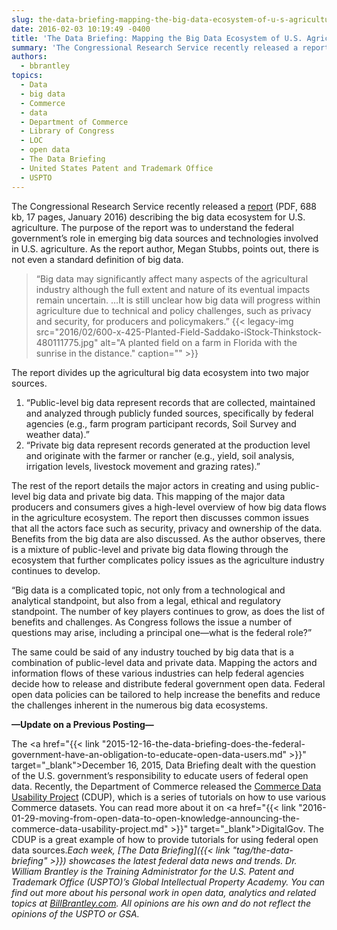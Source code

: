 ```yaml
---
slug: the-data-briefing-mapping-the-big-data-ecosystem-of-u-s-agriculture
date: 2016-02-03 10:19:49 -0400
title: 'The Data Briefing: Mapping the Big Data Ecosystem of U.S. Agriculture'
summary: 'The Congressional Research Service recently released a report (PDF, 688 kb, 17 pages, January 2016) describing the big data ecosystem for U.S. agriculture. The purpose of the report was to understand the federal government’s role in emerging big data sources and technologies involved in U.S. agriculture. As the report author, Megan Stubbs, points out, there is'
authors:
  - bbrantley
topics:
  - Data
  - big data
  - Commerce
  - data
  - Department of Commerce
  - Library of Congress
  - LOC
  - open data
  - The Data Briefing
  - United States Patent and Trademark Office
  - USPTO
---
```


The Congressional Research Service recently released a [report](http://www.fas.org/sgp/crs/misc/R44331.pdf) (PDF, 688 kb, 17 pages, January 2016) describing the big data ecosystem for U.S. agriculture. The purpose of the report was to understand the federal government’s role in emerging big data sources and technologies involved in U.S. agriculture. As the report author, Megan Stubbs, points out, there is not even a standard definition of big data.

> “Big data may significantly affect many aspects of the agricultural industry although the full extent and nature of its eventual impacts remain uncertain. &#8230;It is still unclear how big data will progress within agriculture due to technical and policy challenges, such as privacy and security, for producers and policymakers.” {{< legacy-img src="2016/02/600-x-425-Planted-Field-Saddako-iStock-Thinkstock-480111775.jpg" alt="A planted field on a farm in Florida with the sunrise in the distance." caption="" >}} 

The report divides up the agricultural big data ecosystem into two major sources.

  1. “Public-level big data represent records that are collected, maintained and analyzed through publicly funded sources, specifically by federal agencies (e.g., farm program participant records, Soil Survey and weather data).”
  2. “Private big data represent records generated at the production level and originate with the farmer or rancher (e.g., yield, soil analysis, irrigation levels, livestock movement and grazing rates).”

The rest of the report details the major actors in creating and using public-level big data and private big data. This mapping of the major data producers and consumers gives a high-level overview of how big data flows in the agriculture ecosystem. The report then discusses common issues that all the actors face such as security, privacy and ownership of the data. Benefits from the big data are also discussed. As the author observes, there is a mixture of public-level and private big data flowing through the ecosystem that further complicates policy issues as the agriculture industry continues to develop.

“Big data is a complicated topic, not only from a technological and analytical standpoint, but also from a legal, ethical and regulatory standpoint. The number of key players continues to grow, as does the list of benefits and challenges. As Congress follows the issue a number of questions may arise, including a principal one—what is the federal role?”

The same could be said of any industry touched by big data that is a combination of public-level data and private data. Mapping the actors and information flows of these various industries can help federal agencies decide how to release and distribute federal government open data. Federal open data policies can be tailored to help increase the benefits and reduce the challenges inherent in the numerous big data ecosystems.

**&#8212;Update on a Previous Posting&#8212;**
  
The <a href="{{< link "2015-12-16-the-data-briefing-does-the-federal-government-have-an-obligation-to-educate-open-data-users.md" >}}" target="_blank">December 16, 2015, Data Briefing</a> dealt with the question of the U.S. government’s responsibility to educate users of federal open data. Recently, the Department of Commerce released the <a href="https://www.commerce.gov/datausability/" target="_blank">Commerce Data Usability Project</a> (CDUP), which is a series of tutorials on how to use various Commerce datasets. You can read more about it on <a href="{{< link "2016-01-29-moving-from-open-data-to-open-knowledge-announcing-the-commerce-data-usability-project.md" >}}" target="_blank">DigitalGov</a>. The CDUP is a great example of how to provide tutorials for using federal open data sources._Each week, [The Data Briefing]({{< link "tag/the-data-briefing" >}}) showcases the latest federal data news and trends._
_Dr. William Brantley is the Training Administrator for the U.S. Patent and Trademark Office (USPTO)’s Global Intellectual Property Academy. You can find out more about his personal work in open data, analytics and related topics at <a href="http://billbrantley.com" target="_blank">BillBrantley.com</a>. All opinions are his own and do not reflect the opinions of the USPTO or GSA._